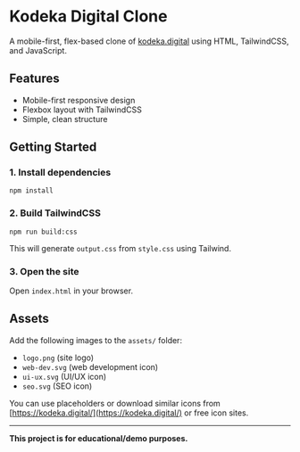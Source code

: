 # Kodeka Digital Clone

A mobile-first, flex-based clone of [kodeka.digital](https://kodeka.digital/) using HTML, TailwindCSS, and JavaScript.

## Features
- Mobile-first responsive design
- Flexbox layout with TailwindCSS
- Simple, clean structure

## Getting Started

### 1. Install dependencies
```
npm install
```

### 2. Build TailwindCSS
```
npm run build:css
```
This will generate `output.css` from `style.css` using Tailwind.

### 3. Open the site
Open `index.html` in your browser.

## Assets
Add the following images to the `assets/` folder:
- `logo.png` (site logo)
- `web-dev.svg` (web development icon)
- `ui-ux.svg` (UI/UX icon)
- `seo.svg` (SEO icon)

You can use placeholders or download similar icons from [https://kodeka.digital/](https://kodeka.digital/) or free icon sites.

---

**This project is for educational/demo purposes.** 